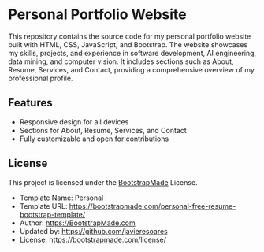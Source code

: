 # Personal Portfolio Website

This repository contains the source code for my personal portfolio website built with HTML, CSS, JavaScript, and Bootstrap. The website showcases my skills, projects, and experience in software development, AI engineering, data mining, and computer vision. It includes sections such as About, Resume, Services, and Contact, providing a comprehensive overview of my professional profile.

## Features

- Responsive design for all devices
- Sections for About, Resume, Services, and Contact
- Fully customizable and open for contributions

## License

This project is licensed under the [BootstrapMade](https://bootstrapmade.com/license/) License.

- Template Name: Personal
- Template URL: https://bootstrapmade.com/personal-free-resume-bootstrap-template/
- Author: https://BootstrapMade.com
- Updated by: https://github.com/javieresoares
- License: https://bootstrapmade.com/license/
